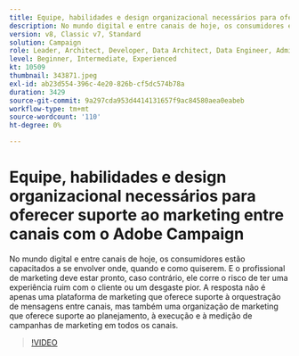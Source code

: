 ```yaml
---
title: Equipe, habilidades e design organizacional necessários para oferecer suporte ao marketing entre canais com o Adobe Campaign
description: No mundo digital e entre canais de hoje, os consumidores estão capacitados a se envolver onde, quando e como quiserem.
version: v8, Classic v7, Standard
solution: Campaign
role: Leader, Architect, Developer, Data Architect, Data Engineer, Admin, User
level: Beginner, Intermediate, Experienced
kt: 10509
thumbnail: 343871.jpeg
exl-id: ab23d554-396c-4e20-826b-cf5dc574b78a
duration: 3429
source-git-commit: 9a297cda953d4414131657f9ac84580aea0eabeb
workflow-type: tm+mt
source-wordcount: '110'
ht-degree: 0%

---
```


# Equipe, habilidades e design organizacional necessários para oferecer suporte ao marketing entre canais com o Adobe Campaign

No mundo digital e entre canais de hoje, os consumidores estão capacitados a se envolver onde, quando e como quiserem. E o profissional de marketing deve estar pronto, caso contrário, ele corre o risco de ter uma experiência ruim com o cliente ou um desgaste pior. A resposta não é apenas uma plataforma de marketing que oferece suporte à orquestração de mensagens entre canais, mas também uma organização de marketing que oferece suporte ao planejamento, à execução e à medição de campanhas de marketing em todos os canais.

>[!VIDEO](https://video.tv.adobe.com/v/343871/?quality=12&learn=on)

